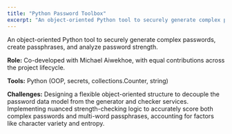 ```yaml
---
title: "Python Password Toolbox"
excerpt: "An object-oriented Python tool to securely generate complex passwords, create passphrases, and analyze password strength."
---
```


An object-oriented Python tool to securely generate complex passwords, create passphrases, and analyze password strength.

**Role:** Co-developed with Michael Aiwekhoe, with equal contributions across the project lifecycle.

**Tools:** Python (OOP, secrets, collections.Counter, string)

**Challenges:** Designing a flexible object-oriented structure to decouple the password data model from the generator and checker services. Implementing nuanced strength-checking logic to accurately score both complex passwords and multi-word passphrases, accounting for factors like character variety and entropy.